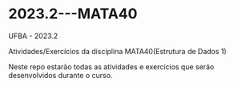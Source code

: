 # 2023.2---MATA40

UFBA - 2023.2

Atividades/Exercícios da disciplina MATA40(Estrutura de Dados 1)

Neste repo estarão todas as atividades e exercícios que serão desenvolvidos durante o curso.
